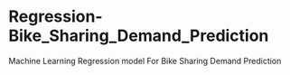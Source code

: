 # Regression-Bike_Sharing_Demand_Prediction
Machine Learning Regression model For Bike Sharing Demand Prediction 
